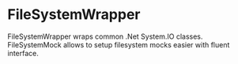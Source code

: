 FileSystemWrapper
=================

FileSystemWrapper wraps common .Net System.IO classes. FileSystemMock allows to setup filesystem mocks easier with fluent interface.
